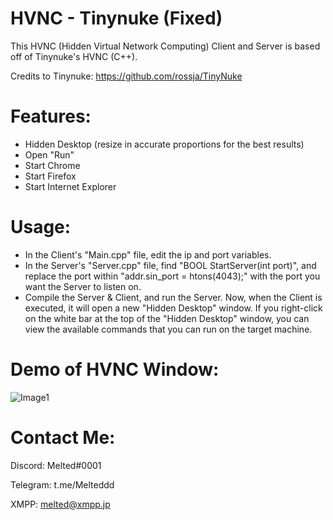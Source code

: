 # HVNC - Tinynuke (Fixed)
This HVNC (Hidden Virtual Network Computing) Client and Server is based off of Tinynuke's HVNC (C++).

Credits to Tinynuke: https://github.com/rossja/TinyNuke

# Features:
- Hidden Desktop (resize in accurate proportions for the best results)
- Open "Run"
- Start Chrome
- Start Firefox
- Start Internet Explorer

# Usage:
- In the Client's "Main.cpp" file, edit the ip and port variables.
- In the Server's "Server.cpp" file, find "BOOL StartServer(int port)", and replace the port within "addr.sin_port = htons(4043);" with the port you want the Server to listen on.
- Compile the Server & Client, and run the Server. Now, when the Client is executed, it will open a new "Hidden Desktop" window. If you right-click on the white bar at the top of the "Hidden Desktop" window, you can view the available commands that you can run on the target machine.

# Demo of HVNC Window:
![Image1](https://i.ibb.co/JxMn3j4/image.png)

# Contact Me:
Discord: Melted#0001

Telegram: t.me/Melteddd

XMPP: melted@xmpp.jp
